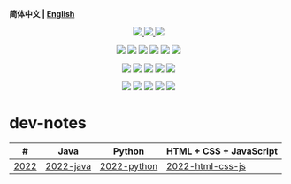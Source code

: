 **简体中文 | [English](./README.md)**

<p align="center">
    <a href="https://github.com/lyzsk/dev-notes/blob/master/LICENSE">
        <img src="https://img.shields.io/github/license/lyzsk/dev-notes.svg?style=plastic&logo=github" />
    </a>
    <a href="https://github.com/lyzsk/dev-notes/members">
        <img src="https://img.shields.io/github/forks/lyzsk/dev-notes.svg?style=plastic&logo=github" />
    </a>
    <a href="https://github.com/lyzsk/dev-notes/stargazers">
        <img src="https://img.shields.io/github/stars/lyzsk/dev-notes.svg?style=plastic&logo=github" />
    </a>
</p>

<p align="center">
    <img src="https://img.shields.io/badge/-Java-3C415C?style=plastic&logo=openjdk&logoColor=FFFFFF" />
    <img src="https://img.shields.io/badge/-Eclipse-3C415C?style=plastic&logo=eclipse&logoColor=FFFFFF" />
    <img src="https://img.shields.io/badge/-IntellijIDEA-3C415C?style=plastic&logo=intellijidea&logoColor=FFFFFF" />
    <img src="https://img.shields.io/badge/-Spring-3C415C?style=plastic&logo=spring&logoColor=6DB33F" />
    <img src="https://img.shields.io/badge/-SpringBoot-3C415C?style=plastic&logo=springboot&logoColor=6DB33F" />
    <img src="https://img.shields.io/badge/-SpringSecurity-3C415C?style=plastic&logo=springsecurity&logoColor=6DB33F" />
</p>

<p align="center">
    <img src="https://img.shields.io/badge/-Python-3C415C?style=plastic&logo=python&logoColor=3776AB">
    <img src="https://img.shields.io/badge/-Pycharm-3C415C?style=plastic&logo=pycharm&logoColor=FFFFFF">
    <img src="https://img.shields.io/badge/-Jupyter-3C415C?style=plastic&logo=jupyter&logoColor=F37626">
    <img src="https://img.shields.io/badge/-PyTorch-3C415C?style=plastic&logo=pytorch&logoColor=EE4C2C">
    <img src="https://img.shields.io/badge/-TensorFlow-3C415C?style=plastic&logo=tensorflow&logoColor=FF6F00">
</p>

<p align="center">
    <img src="https://img.shields.io/badge/-HTML-3C415C?style=plastic&logo=html5&logoColor=E34F26">
    <img src="https://img.shields.io/badge/-CSS-3C415C?style=plastic&logo=css3&logoColor=1572B6">
    <img src="https://img.shields.io/badge/-JavaScript-3C415C?style=plastic&logo=javascript&logoColor=F7DF1E">
    <img src="https://img.shields.io/badge/-VSCode-3C415C?style=plastic&logo=visualstudiocode&logoColor=007ACC">
    <img src="https://img.shields.io/badge/-React-3C415C?style=plastic&logo=react&logoColor=61DAFB">
</p>

# dev-notes

| #                                  | Java                                              | Python                                                  | HTML + CSS + JavaScript                                                        |
| ---------------------------------- | ------------------------------------------------- | ------------------------------------------------------- | ------------------------------------------------------------------------------ |
| [2022](./notes/2022/2022-notes.md) | [2022-java](./notes/2022/Java/2022-java-notes.md) | [2022-python](./notes/2022/Python/2022-python-notes.md) | [2022-html-css-js](./notes/2022/HTML-CSS-JavaScript/2022-html-css-js-notes.md) |
